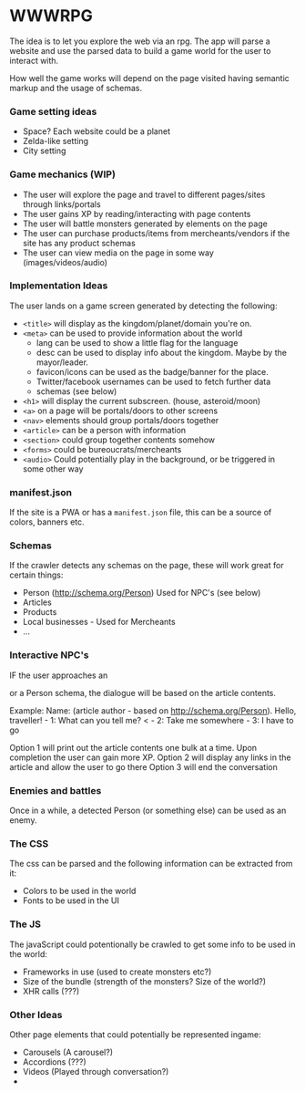 # WWWRPG

The idea is to let you explore the web via an rpg. The app will parse a website and use the parsed data to build a game world for the user to interact with.

How well the game works will depend on the page visited having semantic markup and the usage of schemas.

### Game setting ideas

- Space? Each website could be a planet
- Zelda-like setting
- City setting

### Game mechanics (WIP)

- The user will explore the page and travel to different pages/sites through links/portals
- The user gains XP by reading/interacting with page contents
- The user will battle monsters generated by elements on the page
- The user can purchase products/items from mercheants/vendors if the site has any product schemas
- The user can view media on the page in some way (images/videos/audio)

### Implementation Ideas

The user lands on a game screen generated by detecting the following:

- `<title>` will display as the kingdom/planet/domain you're on.
- `<meta>` can be used to provide information about the world
    - lang can be used to show a little flag for the language
    - desc can be used to display info about the kingdom. Maybe by the mayor/leader.
    - favicon/icons can be used as the badge/banner for the place.
    - Twitter/facebook usernames can be used to fetch further data
    - schemas (see below)
- `<h1>` will display the current subscreen. (house, asteroid/moon)
- `<a>` on a page will be portals/doors to other screens
- `<nav>` elements should group portals/doors together
- `<article>` can be a person with information
- `<section>` could group together contents somehow
- `<forms>` could be bureoucrats/mercheants
- `<audio>` Could potentially play in the background, or be triggered in some other way

### manifest.json

If the site is a PWA or has a `manifest.json` file, this can be a source of colors, banners etc.

### Schemas

If the crawler detects any schemas on the page, these will work great for certain things:

- Person (http://schema.org/Person) Used for NPC's (see below)
- Articles
- Products
- Local businesses - Used for Mercheants
- ...

### Interactive NPC's

IF the user approaches an <article> or a Person schema, the dialogue will be based on the article contents.

Example:
Name: (article author - based on http://schema.org/Person).
Hello, traveller!
    - 1: What can you tell me? <
    - 2: Take me somewhere
    - 3: I have to go
    
Option 1 will print out the article contents one bulk at a time. Upon completion the user can gain more XP.
Option 2 will display any links in the article and allow the user to go there
Option 3 will end the conversation


### Enemies and battles

Once in a while, a detected Person (or something else) can be used as an enemy. 

### The CSS

The css can be parsed and the following information can be extracted from it:
- Colors to be used in the world
- Fonts to be used in the UI

### The JS

The javaScript could potentionally be crawled to get some info to be used in the world:
- Frameworks in use (used to create monsters etc?)
- Size of the bundle (strength of the monsters? Size of the world?)
- XHR calls (???)

### Other Ideas

Other page elements that could potentially be represented ingame:

- Carousels (A carousel?)
- Accordions (???)
- Videos (Played through conversation?)
- 
